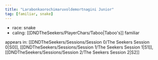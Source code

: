 ```yaml
---
title: "Larabonkaorochimaruvoldemortnagini Junior"
tag: [familiar, snake]
---
```

- race: snake
- caling: [[DNDTheSeekers/PlayerChars/Taboo|Taboo's]] familiar

appears in: [[DNDTheSeekers/Sessions/Session 0/The Seekers Session 0|S0]], [[DNDTheSeekers/Sessions/Session 1/The Seekers Session 1|S1]], [[DNDTheSeekers/Sessions/Session 2/The Seekers Session 2|S2]]   